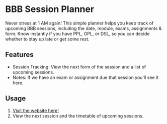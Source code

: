# BBB Session Planner
Never stress at 1 AM again! This simple planner helps you keep track of upcoming BBB sessions, including the date, module, exams, assignments & form. Know instantly if you have PPL, OPL, or DSL, so you can decide whether to stay up late or get some rest.


## Features
* Session Tracking: View the next form of the session and a list of upcoming sessions.
* Notes: If we have an exam or assignment due that session you'll see it here.

## Usage
1. [Visit the website here!](https://habenwirmorgenopl.info/)
2. View the next session and the timetable of upcoming sessions.
